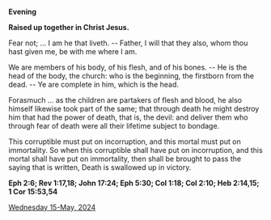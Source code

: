 **Evening**

**Raised up together in Christ Jesus.**
 
Fear not; ... I am he that liveth. -- Father, I will that they also, whom thou hast given me, be with me where I am.
 
We are members of his body, of his flesh, and of his bones. -- He is the head of the body, the church: who is the beginning, the firstborn from the dead. -- Ye are complete in him, which is the head.
 
Forasmuch ... as the children are partakers of flesh and blood, he also himself likewise took part of the same; that through death he might destroy him that had the power of death, that is, the devil: and deliver them who through fear of death were all their lifetime subject to bondage.
 
This corruptible must put on incorruption, and this mortal must put on immortality. So when this corruptible shall have put on incorruption, and this mortal shall have put on immortality, then shall be brought to pass the saying that is written, Death is swallowed up in victory.  

**Eph 2:6; Rev 1:17,18; John 17:24; Eph 5:30; Col 1:18; Col 2:10; Heb 2:14,15; 1 Cor 15:53,54**

[Wednesday 15-May, 2024](https://t.me/daily_light)
